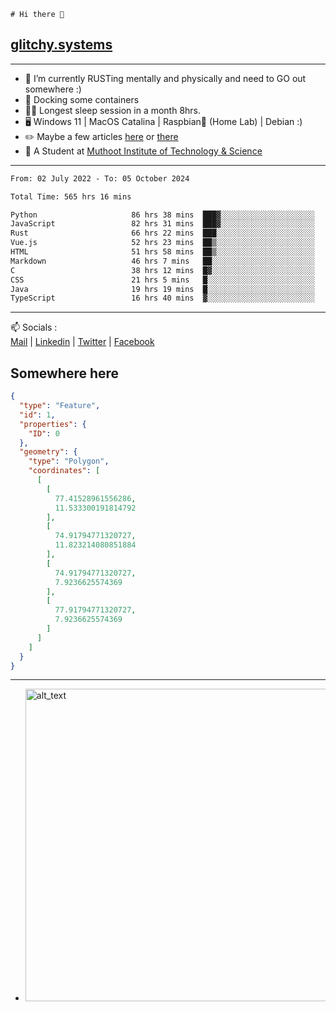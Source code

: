 ```
# Hi there 👋
```
## [glitchy.systems](https://glitchy.systems)
---

- 🌱 I’m currently RUSTing mentally and physically and need to GO out somewhere :)
- 🐋 Docking some containers
- 😶‍🌫️ Longest sleep session in a month 8hrs.
- 🖥️ Windows 11 | MacOS Catalina | Raspbian🥧 (Home Lab) | Debian :)
- ✏️ Maybe a few articles [here](https://medium.com/@advaithnarayanan8) or [there](https://medium.com/@advaithnarayanan8)
- 📑 A Student at [Muthoot Institute of Technology & Science](https://mgmits.ac.in/)



---

<!--START_SECTION:waka-->

```txt
From: 02 July 2022 - To: 05 October 2024

Total Time: 565 hrs 16 mins

Python                     86 hrs 38 mins  ███▓░░░░░░░░░░░░░░░░░░░░░   15.33 %
JavaScript                 82 hrs 31 mins  ███▓░░░░░░░░░░░░░░░░░░░░░   14.60 %
Rust                       66 hrs 22 mins  ███░░░░░░░░░░░░░░░░░░░░░░   11.74 %
Vue.js                     52 hrs 23 mins  ██▒░░░░░░░░░░░░░░░░░░░░░░   09.27 %
HTML                       51 hrs 58 mins  ██▒░░░░░░░░░░░░░░░░░░░░░░   09.19 %
Markdown                   46 hrs 7 mins   ██░░░░░░░░░░░░░░░░░░░░░░░   08.16 %
C                          38 hrs 12 mins  █▓░░░░░░░░░░░░░░░░░░░░░░░   06.76 %
CSS                        21 hrs 5 mins   █░░░░░░░░░░░░░░░░░░░░░░░░   03.73 %
Java                       19 hrs 19 mins  █░░░░░░░░░░░░░░░░░░░░░░░░   03.42 %
TypeScript                 16 hrs 40 mins  ▓░░░░░░░░░░░░░░░░░░░░░░░░   02.95 %
```

<!--END_SECTION:waka-->

---

📫 Socials :<br>
[Mail](mailto:advaith@glitchy.systems) | [Linkedin](https://www.linkedin.com/in/advaith-narayanan-a72152214/) | [Twitter](https://twitter.com/advaithnarayan) | [Facebook](https://screenmessage.com/qinq)

## Somewhere here

```geojson
{
  "type": "Feature",
  "id": 1,
  "properties": {
    "ID": 0
  },
  "geometry": {
    "type": "Polygon",
    "coordinates": [
      [
        [
          77.41528961556286,
          11.533300191814792
        ],
        [
          74.91794771320727,
          11.823214080851884
        ],
        [
          74.91794771320727,
          7.9236625574369
        ],
        [
          77.91794771320727,
          7.9236625574369
        ]
      ]
    ]
  }
}
```


--- 
- [<img alt="alt_text" width="500px" src="https://valid.x86.fr/cache/banner/xv24bv-6.png" />](https://valid.x86.fr/xv24bv)


